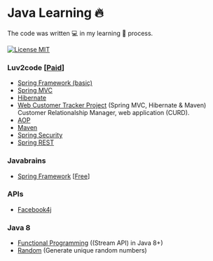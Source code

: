 # Java Learning :fire: 
 The code was written :computer: in my learning 📖 process.

[![License MIT](https://img.shields.io/badge/license-MIT-blue.svg)](LICENSE)

### Luv2code [[Paid](https://udemy.com/spring-hibernate-tutorial)]
* [Spring Framework (basic)](spring/luv2code/SpringBasic)
* [Spring MVC](spring/luv2code/SpringMVC)
* [Hibernate](spring/luv2code/Hibernate)
* [Web Customer Tracker Project](spring/luv2code/Projects/web-customer-tracker) (Spring MVC, Hibernate & Maven)  
Customer Relationalship Manager, web application (CURD).
* [AOP](spring/luv2code/AOP)
* [Maven](spring/luv2code/Maven)
* [Spring Security](spring/luv2code/SpringSecurity)
* [Spring REST](spring/luv2code/SpringREST)

### Javabrains
* [Spring Framework](spring/javabrains) [[Free](https://www.youtube.com/playlist?list=PL85699F22F63DCD20)]

### APIs
* [Facebook4j](https://github.com/HouariZegai/JavaLearning/tree/master/apis/facebook4j)

### Java 8
* [Functional Programming](java8/src/functional) ((Stream API) in Java 8+)
* [Random](java8/src/random) (Generate unique random numbers)
